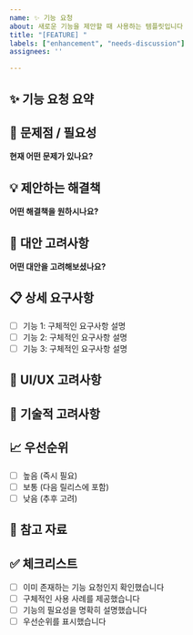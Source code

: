```yaml
---
name: ✨ 기능 요청
about: 새로운 기능을 제안할 때 사용하는 템플릿입니다
title: "[FEATURE] "
labels: ["enhancement", "needs-discussion"]
assignees: ''

---
```


## ✨ 기능 요청 요약
<!-- 요청하고자 하는 기능에 대한 명확하고 간결한 설명을 작성해주세요. -->

## 🎯 문제점 / 필요성
**현재 어떤 문제가 있나요?**
<!-- 이 기능 요청과 관련된 문제에 대한 명확하고 간결한 설명을 작성해주세요. -->
<!-- 예: "~할 때 항상 불편함을 느낍니다..." -->

## 💡 제안하는 해결책
**어떤 해결책을 원하시나요?**
<!-- 원하는 기능이 어떻게 동작해야 하는지 명확하고 간결하게 설명해주세요. -->

## 🔄 대안 고려사항
**어떤 대안을 고려해보셨나요?**
<!-- 고려해본 다른 해결책이나 기능에 대한 명확하고 간결한 설명을 작성해주세요. -->

## 📋 상세 요구사항
- [ ] 기능 1: 구체적인 요구사항 설명
- [ ] 기능 2: 구체적인 요구사항 설명
- [ ] 기능 3: 구체적인 요구사항 설명

## 🎨 UI/UX 고려사항
<!-- 이 기능이 사용자 인터페이스에 어떤 영향을 미칠지 설명해주세요. -->

## 🔧 기술적 고려사항
<!-- 이 기능 구현에 필요한 기술적 요구사항이나 제약사항이 있다면 설명해주세요. -->

## 📈 우선순위
- [ ] 높음 (즉시 필요)
- [ ] 보통 (다음 릴리스에 포함)
- [ ] 낮음 (추후 고려)

## 📸 참고 자료
<!-- 관련 스크린샷, 목업, 또는 참고할 만한 다른 사이트의 예시가 있다면 추가해주세요. -->

## ✅ 체크리스트
- [ ] 이미 존재하는 기능 요청인지 확인했습니다
- [ ] 구체적인 사용 사례를 제공했습니다
- [ ] 기능의 필요성을 명확히 설명했습니다
- [ ] 우선순위를 표시했습니다
